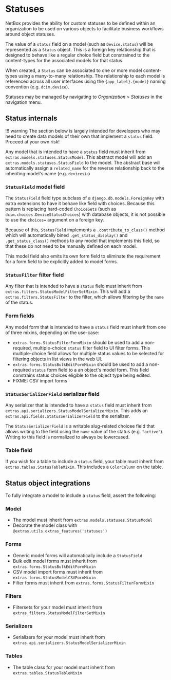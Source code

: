 # Statuses

NetBox provides the ability for custom statuses to be defined within an organization to be used on various objects to facilitate business workflows around object statuses.

The value of a `status` field on a model (such as `Device.status`) will be represented as a `Status` object. This is a foreign key relationship that is designed to behave like a regular choice field but constrained to the content-types for the associated models for that status.

When created, a `Status` can be associated to one or more model content-types using a many-to-many relationship. The relationship to each model is referenced across all user interfaces using the `{app_label}.{model}` naming convention (e.g. `dcim.device`).

Statuses may be managed by navigating to *Organization* > *Statuses* in the navigation menu.

## Status internals

!!! warning
    The section below is largely intended for developers who may need to create
    data models of their own that implement a `status` field. Proceed at your
    own risk!

Any model that is intended to have a `status` field must inherit from `extras.models.statuses.StatusModel`. This abstract model will add an `extras.models.statuses.StatusField` to the model. The abstract base will automatically assign a `related_name` for the reverse relationship back to the inheriting model's name (e.g. `devices`).o

### `StatusField` model field

The `StatusField` field type subclass of a `django.db.models.ForeignKey` with extra extensions to have it behave like field with choices. Because this pattern is replacing hard-coded `ChoiceSets` (such as `dcim.choices.DeviceStatusChoices`) with database objects, it is not possible to use the `choices=` argument on a foreign key. 

Because of this, `StatusField` implements a `.contribute_to_class()` method which will automatically bined `.get_status_display()` and `.get_status_class()` methods to any model that implements this field, so that these do not need to be manually defined on each model.

This model field also emits its own form field to eliminate the requirement for a form field to be explicitly added to model forms.

### `StatusFilter` filter field

Any filter that is intended to have a `status` field must inherit from `extras.filters.StatusModelFilterSetMixin`. This will add a `extras.filters.StatusFilter` to the filter, which allows filtering by the `name` of the status. 

### Form fields

Any model form that is intended to have a `status` field must inherit from one of three mixins, depending on the use-case:

- `extras.forms.StatusFilterFormMixin` should be used to add a non-required, multiple-choice `status` filter field to UI filter forms. This multiple-choice field allows for multiple status values to be selected for filtering objects in list views in the web UI.
- `extras.forms.StatusBulkEditFormMixin` should be used to add a non-required `status` form field to a an object's model form. This field constrains status choices eligible to the object type being edited.
- FIXME: CSV import forms

### `StatusSerializerField` serializer field

Any serializer that is intended to have a `status` field must inherit from `extras.api.serializers.StatusModelSerializerMixin`. This adds an `extras.api.fields.StatusSerializerField` to the serializer.

The `StatusSerializerField` is a writable slug-related choicee field that allows writing to the field using the `name` value of the status (e.g. `"active"`). Writing to this field is normalized to always be lowercased. 

### Table field

If you wish for a table to include a `status` field, your table must inherit from `extras.tables.StatusTableMixin`. This includes a `ColorColumn` on the table.

## Status object integrations

To fully integrate a model to include a `status` field, assert the following:

### Model

- The model must inherit from `extras.models.statuses.StatusModel` 
- Decorate the model class with `@extras.utils.extras_features('statuses')`

### Forms

- Generic model forms will automatically include a `StatusField`
- Bulk edit model forms must inherit from `extras.forms.StatusBulkEditFormMixin`
- CSV model import forms must inherit from `extras.forms.StatusModelCSVFormMixin`
- Filter forms must inherit from `extras.forms.StatusFilterFormMixin`

### Filters

- Filtersets for your model must inherit from `extras.filters.StatusModelFilterSetMixin`

### Serializers

- Serializers for your model must inherit from `extras.api.serializers.StatusModelSerializerMixin`

### Tables

- The table class for your model must inherit from `extras.tables.StatusTableMixin`
